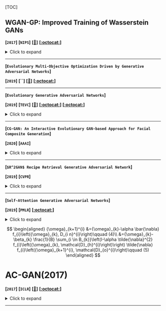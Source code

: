 [TOC]



## WGAN-GP: Improved Training of Wasserstein GANs

**[`2017`]** **[`NIPS`]** **[[:memo:]()]** **[[:octocat:](https://github.com/igul222/improved_wgan_training)]**

<details><summary>Click to expand</summary><p>


**The main work:**

> To solve the problem of classification which is vulnerable to adversarial perturbations: carefully crafted small perturbations can cause misclassification of legitimate images. I can archive it into the field of **Machine deception**. (small perturbations do not affect human recognition but machine classifier)
>
> I can summarize their work as follows: given a picture with deception, GAN is used to generate the picture without deception, and finally classifier is used to classify.
>
> They use the GD of reconstruction error ($ \|G(\mathbf{z})-\mathbf{x}\|_{2}^{2} $) to find optimal $ G(z) $ 

**The methods it used:** 

- [ ] Several ways of attack: Fast Gradient Sign Method (FGSM), Randomized Fast Gradient Sign Method (RAND+FGSM), The Carlini-Wagner (CW) attack
- [ ] Lebesgue-measure

**Its contribution:**

> They proposed a novel defense strategy utilizing GANs to enhance the
> robustness of classification models against black-box and white-box adversarial attacks

**My Comments:**

> This work can be referred to using AE (Auto Encoder) for noise reduction. It’s just an easy application of GANs.
>

</p></details>

---



**[`Evolutionary Multi-Objective Optimization Driven by Generative Adversarial Networks`]**

**[`2019`]** **[``]** **[[:memo:](./EMOO-Driven-by-GAN.pdf)]** **[[:octocat:]()]** 



---



**[`Evolutionary Generative Adversarial Networks`]**

**[`2019`]** **[`TEVC`]** **[[:memo:](./E-GAN.pdf)]** **[[:octocat:](https://github.com/WANG-Chaoyue/EvolutionaryGAN)]** **[[:octocat:](https://github.com/WANG-Chaoyue/EvolutionaryGAN-pytorch)]**

<details><summary>Click to expand</summary><p>


**The main work:**

> 

**The methods it used:** 

**Its contribution:**

**My Comments:**

</p></details>

---





**[`CG-GAN: An Interactive Evolutionary GAN-based Approach for Facial Composite Generation`]**

**[`2020`]** **[`AAAI`]** 

<details><summary>Click to expand</summary><p>


**The main work:**

> Facial Composite is to synthesize two target pictures into one pictures 

**The methods it used:** 

> - [ ] using **pg-GAN** to create high-resolution human faces
> - [x] using Latent Variable Evolution (**LVE**) to guide the search through a process of interactive evolution 

**Its contribution:**

> It extends LVE with the ability to freeze certain features discovered during the search, and enables a more controlled user-recreation of target images.

**My Comments:**

> It’s a new 

</p></details>

---

**[`$R^2GAN$ Recipe Retrieval Generative Adversarial Network`]**

**[`2019`]** **[`CVPR`]**

<details><summary>Click to expand</summary><p>


**The main work:**

> Aim at exploring the feasibility of generating image from procedure text for retrieval problem. The specific content of the text is food recipe

It belongs to **NLP**, to solve a problem of information retrieval

The simplest way is linear scan

index the document-boolean retrieval model 

**The methods it used:** 

This paper studies food-to-recipe and recipe-to-food retrieval

>They specially use a GAN with one generator and dual discriminators

two-level ranking loss



**My Comments:**

> It’s a new 

</p></details>

---

**[`Self-Attention Generative Adversarial Networks`]**

**[`2019`]** **[`PMLR`]** **[[:octocat:](https://github.com/heykeetae/Self-Attention-GAN)]**

<details><summary>Click to expand</summary><p>


**The main work:**

> It firstly introduced **Attention** into GAN, mainly apply on high-resolution detail generation.
>
> [ref_blog](https://zhuanlan.zhihu.com/p/55741364)



**The methods it used:** 

![img](https://media.arxiv-vanity.com/render-output/2954637/fig/framework.png)



**My Comments:**

> It’s a new 

</p></details>



$$
\begin{aligned}
{\omega}_{k+1}^{i}
&={\omega}_{k}-\alpha \bar{\nabla} f_{i}\left({\omega}_{k}, D_{i n}^{i}\right)\qquad (4)\\
&={\omega}_{k}-\beta_{k} \frac{1}{B} \sum_{i \in B_{k}}\left(I-\alpha \tilde{\nabla}^{2} f_{i}\left({\omega}_{k}, \mathcal{D}_{h}^{i}\right)\right) \tilde{\nabla} f_{i}\left({\omega}_{k+1}^{i}, \mathcal{D}_{o}^{i}\right)\qquad (5)
\end{aligned}
$$

# AC-GAN(2017)

**[`2017`]** **[`ICLR`]** **[[:memo:](./Defense-GAN.pdf)]** **[[:octocat:](https://github.com/kabkabm/defensegan)]**

<details><summary>Click to expand</summary><p>


**The main work:**

> 

**The methods it used:** 

- [ ] 

**Its contribution:**

> They proposed a novel defense strategy utilizing GANs to enhance the
> robustness of classification models against black-box and white-box adversarial attacks

**My Comments:**

> 
>

</p></details>

---